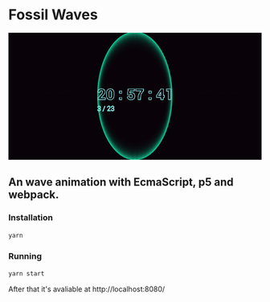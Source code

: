 # Fossil Waves

![Clock SS](https://github.com/gfonseca/fossil-waves/blob/master/assets/screen/sshot.png?raw=true)


## An wave animation with EcmaScript, p5 and webpack.

### Installation
```sh
yarn
```

### Running
```sh
yarn start
```

After that it's avaliable at http://localhost:8080/